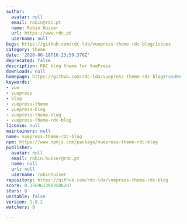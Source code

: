 ```yaml
---
author:
  avatar: null
  email: robin@rdc.pt
  name: Robin Huiser
  url: https://www.rdc.pt
  username: null
bugs: https://github.com/rdc-lda/vuepress-theme-rdc-blog/issues
category: theme
date: '2020-06-18T16:23:59.376Z'
deprecated: false
description: RDC blog theme for VuePress
downloads: null
homepage: https://github.com/rdc-lda/vuepress-theme-rdc-blog#readme
keywords:
- vue
- vuepress
- blog
- vuepress-theme
- vuepress-blog
- vuepress-theme-blog
- vuepress-theme-rdc-blog
license: null
maintainers: null
name: vuepress-theme-rdc-blog
npm: https://www.npmjs.com/package/vuepress-theme-rdc-blog
publisher:
  avatar: null
  email: robin.huiser@rdc.pt
  name: null
  url: null
  username: robinhuiser
repository: https://github.com/rdc-lda/vuepress-theme-rdc-blog
score: 0.3569613963586207
stars: 0
unstable: false
version: 1.0.2
watchers: 0

---
```


